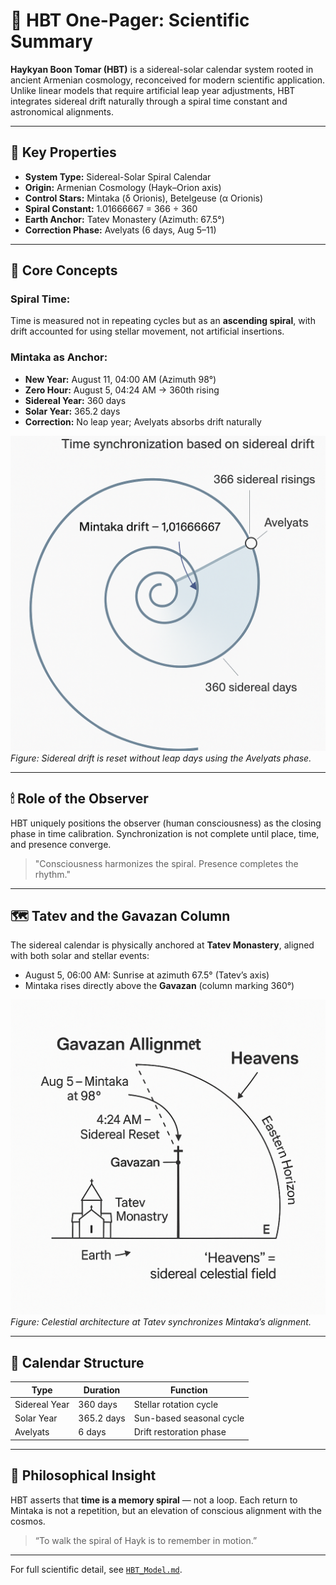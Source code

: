 # 📄 HBT One-Pager: Scientific Summary

**Haykyan Boon Tomar (HBT)** is a sidereal-solar calendar system rooted in ancient Armenian cosmology, reconceived for modern scientific application. Unlike linear models that require artificial leap year adjustments, HBT integrates sidereal drift naturally through a spiral time constant and astronomical alignments.

---

## 🔹 Key Properties

- **System Type:** Sidereal-Solar Spiral Calendar  
- **Origin:** Armenian Cosmology (Hayk–Orion axis)  
- **Control Stars:** Mintaka (δ Orionis), Betelgeuse (α Orionis)  
- **Spiral Constant:** 1.01666667 = 366 ÷ 360  
- **Earth Anchor:** Tatev Monastery (Azimuth: 67.5°)  
- **Correction Phase:** Avelyats (6 days, Aug 5–11)

---

## 📌 Core Concepts

### Spiral Time:
Time is measured not in repeating cycles but as an **ascending spiral**, with drift accounted for using stellar movement, not artificial insertions.

### Mintaka as Anchor:
- **New Year:** August 11, 04:00 AM (Azimuth 98°)  
- **Zero Hour:** August 5, 04:24 AM → 360th rising  
- **Sidereal Year:** 360 days  
- **Solar Year:** 365.2 days  
- **Correction:** No leap year; Avelyats absorbs drift naturally

![Spiral Time Drift](../visuals/spiral_time_drift.png)  
*Figure: Sidereal drift is reset without leap days using the Avelyats phase.*

---

## 🕯 Role of the Observer
HBT uniquely positions the observer (human consciousness) as the closing phase in time calibration. Synchronization is not complete until place, time, and presence converge.

> "Consciousness harmonizes the spiral. Presence completes the rhythm."

---

## 🗺 Tatev and the Gavazan Column
The sidereal calendar is physically anchored at **Tatev Monastery**, aligned with both solar and stellar events:
- August 5, 06:00 AM: Sunrise at azimuth 67.5° (Tatev’s axis)  
- Mintaka rises directly above the **Gavazan** (column marking 360°)

![Gavazan Alignment](../visuals/gavazan_alignment.png)  
*Figure: Celestial architecture at Tatev synchronizes Mintaka’s alignment.*

---

## 📅 Calendar Structure
| Type         | Duration          | Function                  |
|--------------|-------------------|---------------------------|
| Sidereal Year| 360 days          | Stellar rotation cycle    |
| Solar Year   | 365.2 days        | Sun-based seasonal cycle  |
| Avelyats     | 6 days            | Drift restoration phase   |

---

## 🌱 Philosophical Insight
HBT asserts that **time is a memory spiral** — not a loop. Each return to Mintaka is not a repetition, but an elevation of conscious alignment with the cosmos.

> “To walk the spiral of Hayk is to remember in motion.”

---

For full scientific detail, see [`HBT_Model.md`](./HBT_Model.md).

